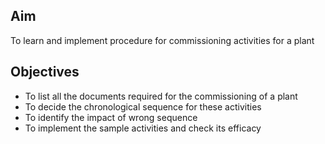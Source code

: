 ## Aim

To learn and implement procedure for commissioning activities for a plant

## Objectives

-	To list all the documents required for the commissioning of a plant
-	To decide the chronological sequence for these activities
-	To identify the impact of wrong sequence
-	To implement the sample activities and check its efficacy

